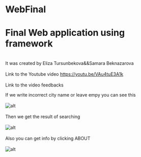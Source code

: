 # WebFinal
# Final Web application using framework
<br>It was created by Eliza Tursunbekova&&Samara Beknazarova
<br>
<br>
Link to the Youtube video https://youtu.be/VAu4tuE3A1k
<br>
<br>
Link to the video feedbacks

If we write incorrect city name or leave empy you can see this
<br>
<br>
![alt](https://sun9-47.userapi.com/impg/OmhI7pYvADJkhchq9VKlb_5k3qRHo0Pfo4Q0aw/O8GWztSVzYM.jpg?size=1915x1030&quality=96&sign=62e30033eb258948d930e36b22ce1711&type=album)
<br>
<br>
Then we get the result of searching<br><br>
![alt](https://sun9-47.userapi.com/impg/5yfodx6_eflnzeKWXr9Sx3XddY3jvVKZxYqCcg/B8ep6zZL98E.jpg?size=1917x1029&quality=96&sign=06f9b912ee4e618637d12e306badcbaf&type=album)
<br>
<br>
Also you can get info by clicking ABOUT
<br>
<br>
![alt](https://sun9-62.userapi.com/impg/L1G1NO7knrHTMmryzgKOzJ1dyV2IJ0JlDNtcQw/i6qD019vE9I.jpg?size=1920x1032&quality=96&sign=b052695fa14a49560abc4c3b1ea8d95d&type=album)
